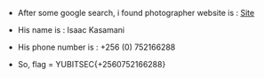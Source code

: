 - After some google search, i found photographer website is : [Site](http://everydaylifethroughcamera.blogspot.com/)

- His name is : Isaac Kasamani

- His phone number is :  +256 (0) 752166288

- So, flag = YUBITSEC{+2560752166288}
